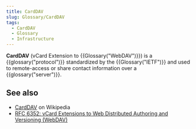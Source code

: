 ```yaml
---
title: CardDAV
slug: Glossary/CardDAV
tags:
  - CardDAV
  - Glossary
  - Infrastructure
---
```


**CardDAV** (vCard Extension to {{Glossary("WebDAV")}}) is a {{glossary("protocol")}} standardized by the {{Glossary("IETF")}} and used to remote-access or share contact information over a {{glossary("server")}}.

## See also

- [CardDAV](https://en.wikipedia.org/wiki/CardDAV) on Wikipedia
- [RFC 6352: vCard Extensions to Web Distributed Authoring and Versioning (WebDAV)](https://datatracker.ietf.org/doc/html/rfc6352)
